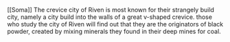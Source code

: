 [[Soma]]
The crevice city of Riven is most known for their strangely build city, namely a city build into the walls of a great v-shaped crevice. those who study the city of Riven will find out that they are the originators of black powder, created by mixing minerals they found in their deep mines for coal.
